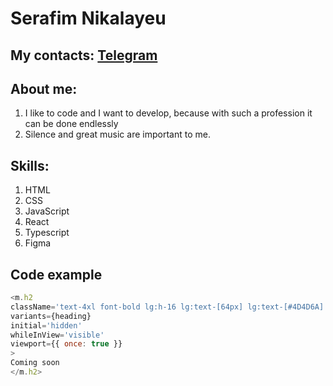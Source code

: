 # Serafim Nikalayeu
## My contacts: [Telegram](https://t.me/Jirafek)
## About me: 
1. I like to code and I want to develop, because with such a profession it can be done endlessly
2. Silence and great music are important to me.
## Skills: 
1. HTML
2. CSS
3. JavaScript
4. React
5. Typescript
6. Figma
## Code example
```js
<m.h2
className='text-4xl font-bold lg:h-16 lg:text-[64px] lg:text-[#4D4D6A]'
variants={heading}
initial='hidden'
whileInView='visible'
viewport={{ once: true }}
>
Coming soon
</m.h2>
```